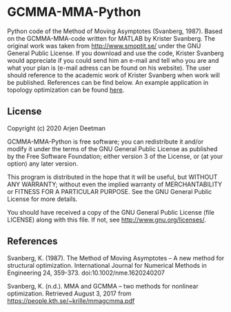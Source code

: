 # GCMMA-MMA-Python
Python code of the Method of Moving Asymptotes (Svanberg, 1987). Based on the GCMMA-MMA-code written for MATLAB by Krister Svanberg. The original work was taken from http://www.smoptit.se/ under the GNU General Public License. If you download and use the code, Krister Svanberg would appreciate if you could send him an e-mail and tell who you are and what your plan is (e-mail adress can be found on his website). The user should reference to the academic work of Krister Svanberg when work will be published. References can be find below. An example application in topology optimization can be found [here](https://github.com/arjendeetman/TopOpt-MMA-Python).

## License
Copyright (c) 2020 Arjen Deetman

GCMMA-MMA-Python is free software; you can redistribute it and/or modify it under the terms of the GNU General Public License as published by the Free Software Foundation; either version 3 of the License, or (at your option) any later version.

This program is distributed in the hope that it will be useful, but WITHOUT ANY WARRANTY; without even the implied warranty of MERCHANTABILITY or FITNESS FOR A PARTICULAR PURPOSE. See the GNU General Public License for more details.

You should have received a copy of the GNU General Public License (file LICENSE) along with this file.  If not, see <http://www.gnu.org/licenses/>.

## References

Svanberg, K. (1987). The Method of Moving Asymptotes – A new method for structural optimization. International Journal 
for Numerical Methods in Engineering 24, 359-373. doi:10.1002/nme.1620240207 
 
Svanberg, K. (n.d.). MMA and GCMMA – two methods for nonlinear optimization. Retrieved August 3, 2017 from  
https://people.kth.se/~krille/mmagcmma.pdf 


